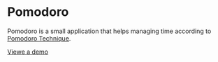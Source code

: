 # Pomodoro

Pomodoro is a small application that helps managing time according to [Pomodoro Technique](https://todoist.com/productivity-methods/pomodoro-technique).

[Viewe a demo](https://pomodoro-clock-helper.netlify.app/)
